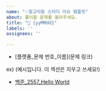 ```yaml
---
name: "✨알고리즘 스터디 이슈 템플릿"
about: 풀이할 문제를 올려주세요.
title: "📝 {yyMMdd}"
labels: ''
assignees: ''

---
```


- [플랫폼_문제 번호_이름](문제 링크)

ex) (예시입니다. 이 섹션은 지우고 쓰세요!)
- [백준_2557_Hello World](https://www.acmicpc.net/problem/2557)
